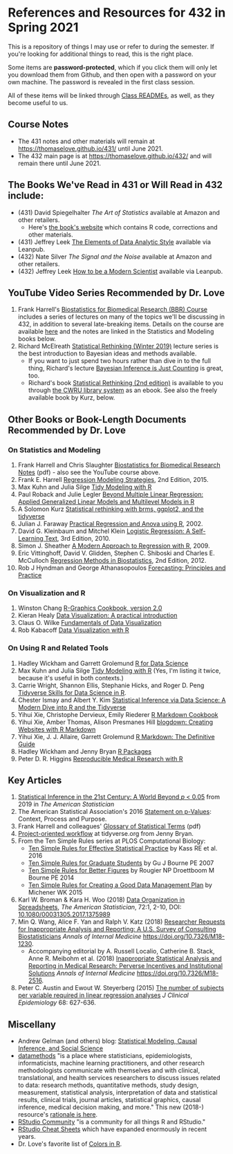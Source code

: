 # References and Resources for 432 in Spring 2021

This is a repository of things I may use or refer to during the semester. If you're looking for additional things to read, this is the right place. 

Some items are **password-protected**, which if you click them will only let you download them from Github, and then open with a password on your own machine. The password is revealed in the first class session.

All of these items will be linked through [Class READMEs](https://github.com/THOMASELOVE/432-2021/tree/master/classes), as well, as they become useful to us.

## Course Notes

- The 431 notes and other materials will remain at https://thomaselove.github.io/431/ until June 2021.
- The 432 main page is at https://thomaselove.github.io/432/ and will remain there until June 2021.

## The Books We've Read in 431 or Will Read in 432 include:

- (431) David Spiegelhalter *The Art of Statistics* available at Amazon and other retailers.
    - Here's [the book's website](https://dspiegel29.github.io/ArtofStatistics/) which contains R code, corrections and other materials.
- (431) Jeffrey Leek [The Elements of Data Analytic Style](https://leanpub.com/datastyle) available via Leanpub.
- (432) Nate Silver *The Signal and the Noise* available at Amazon and other retailers.
- (432) Jeffrey Leek [How to be a Modern Scientist](https://leanpub.com/modernscientist) available via Leanpub.

## YouTube Video Series Recommended by Dr. Love

1. Frank Harrell's [Biostatistics for Biomedical Research (BBR) Course](https://www.youtube.com/channel/UC-o_ZZ0tuFUYn8e8rf-QURA/videos) includes a series of lectures on many of the topics we'll be discussing in 432, in addition to several late-breaking items. Details on the course are available [here](https://hbiostat.org/bbr/) and the notes are linked in the Statistics and Modeling books below.
2. Richard McElreath [Statistical Rethinking (Winter 2019)](https://www.youtube.com/playlist?list=PLDcUM9US4XdNM4Edgs7weiyIguLSToZRI) lecture series is the best introduction to Bayesian ideas and methods available. 
    - If you want to just spend two hours rather than dive in to the full thing, Richard's lecture [Bayesian Inference is Just Counting](https://www.youtube.com/watch?v=_NEMHM1wDfI) is great, too.
    - Richard's book [Statistical Rethinking (2nd edition)](https://xcelab.net/rm/statistical-rethinking/) is available to you through [the CWRU library system](https://case.edu/library/) as an ebook. See also the freely available book by Kurz, below.

## Other Books or Book-Length Documents Recommended by Dr. Love

### On Statistics and Modeling

1. Frank Harrell and Chris Slaughter [Biostatistics for Biomedical Research Notes](http://hbiostat.org/doc/bbr.pdf) (pdf) - also see the YouTube course above.
2. Frank E. Harrell [Regression Modeling Strategies](https://github.com/THOMASELOVE/432-2021/blob/master/references/pdf/Harrell_Regression_Modeling_Strategies_2015_2e_protected.pdf), 2nd Edition, 2015.
3. Max Kuhn and Julia Silge [Tidy Modeling with R](https://www.tmwr.org/)
4. Paul Roback and Julie Legler [Beyond Multiple Linear Regression: Applied Generalized Linear Models and Multilevel Models in R](https://bookdown.org/roback/bookdown-BeyondMLR/)
5. A Solomon Kurz [Statistical rethinking with brms, ggplot2, and the tidyverse](https://bookdown.org/content/3890/)
6. Julian J. Faraway [Practical Regression and Anova using R](https://github.com/THOMASELOVE/432-2021/blob/master/references/pdf/Faraway_Practical_Regression_and_ANOVA_using_R.pdf), 2002.
7. David G. Kleinbaum and Mitchel Klein [Logistic Regression: A Self-Learning Text](https://github.com/THOMASELOVE/432-2021/blob/master/references/pdf/Kleinbaum_and_Klein_Logistic_Regression_2010_3e_protected.pdf), 3rd Edition, 2010.
8. Simon J. Sheather [A Modern Approach to Regression with R](https://github.com/THOMASELOVE/432-2021/blob/master/references/pdf/Sheather_Modern_Approach_to_Regression_with_R_2009_protected.pdf), 2009.
9. Eric Vittinghoff, David V. Glidden, Stephen C. Shiboski and Charles E. McCulloch [Regression Methods in Biostatistics](https://github.com/THOMASELOVE/432-2021/blob/master/references/pdf/Vittinghoff_et_al_Regression_Methods_in_Biostatistics_2e_protected.pdf), 2nd Edition, 2012.
10. Rob J Hyndman and George Athanasopoulos [Forecasting: Principles and Practice](https://otexts.com/fpp2/)

### On Visualization and R

1. Winston Chang [R-Graphics Cookbook, version 2.0](https://r-graphics.org/)
2. Kieran Healy [Data Visualization: A practical introduction](https://socviz.co/)
3. Claus O. Wilke [Fundamentals of Data Visualization](https://clauswilke.com/dataviz/)
4. Rob Kabacoff [Data Visualization with R](https://rkabacoff.github.io/datavis/)

### On Using R and Related Tools

1. Hadley Wickham and Garrett Grolemund [R for Data Science](https://r4ds.had.co.nz/)
2. Max Kuhn and Julia Silge [Tidy Modeling with R](https://www.tmwr.org/) (Yes, I'm listing it twice, because it's useful in both contexts.)
3. Carrie Wright, Shannon Ellis, Stephanie Hicks, and Roger D. Peng [Tidyverse Skills for Data Science in R](https://leanpub.com/tidyverseskillsdatascience).
3. Chester Ismay and Albert Y. Kim [Statistical Inference via Data Science: A Modern Dive into R and the Tidyverse](https://moderndive.com/)
4. Yihui Xie, Christophe Dervieux, Emily Riederer [R Markdown Cookbook](https://bookdown.org/yihui/rmarkdown-cookbook/)
5. Yihui Xie, Amber Thomas, Alison Presmanes Hill [blogdown: Creating Websites with R Markdown](https://bookdown.org/yihui/blogdown/)
6. Yihui Xie, J. J. Allaire, Garrett Grolemund [R Markdown: The Definitive Guide](https://bookdown.org/yihui/rmarkdown/)
7. Hadley Wickham and Jenny Bryan [R Packages](https://r-pkgs.org/)
8. Peter D. R. Higgins [Reproducible Medical Research with R](https://bookdown.org/pdr_higgins/rmrwr/)

## Key Articles

1. [Statistical Inference in the 21st Century: A World Beyond *p* < 0.05](https://amstat.tandfonline.com/toc/utas20/73/sup1) from 2019 in *The American Statistician*
2. The American Statistical Association's 2016 [Statement on p-Values](http://amstat.tandfonline.com/doi/full/10.1080/00031305.2016.1154108): Context, Process and Purpose.
3. Frank Harrell and colleagues' [Glossary of Statistical Terms](https://hbiostat.org/doc/glossary.pdf) (pdf)
4. [Project-oriented workflow](https://www.tidyverse.org/articles/2017/12/workflow-vs-script/) at tidyverse.org from Jenny Bryan.
5. From the Ten Simple Rules series at PLOS Computational Biology:
    - [Ten Simple Rules for Effective Statistical Practice](http://journals.plos.org/ploscompbiol/article?id=10.1371%2Fjournal.pcbi.1004961) by Kass RE et al. 2016
    - [Ten Simple Rules for Graduate Students](http://journals.plos.org/ploscompbiol/article?id=10.1371/journal.pcbi.0030229) by Gu J Bourne PE 2007
    - [Ten Simple Rules for Better Figures](http://journals.plos.org/ploscompbiol/article?id=10.1371/journal.pcbi.1003833) by Rougier NP Droettboom M Bourne PE 2014
    - [Ten Simple Rules for Creating a Good Data Management Plan](http://journals.plos.org/ploscompbiol/article?id=10.1371/journal.pcbi.1004525) by Michener WK 2015
6. Karl W. Broman & Kara H. Woo (2018) [Data Organization in Spreadsheets](https://github.com/THOMASELOVE/432-2021/blob/master/references/pdf/Broman_and_Woo_2018_Data_Organization_in_Spreadsheets.pdf), *The American Statistician*, 72:1, 2-10, DOI: [10.1080/00031305.2017.1375989](https://doi.org/10.1080/00031305.2017.1375989)
7. Min Q. Wang, Alice F. Yan and Ralph V. Katz (2018) [Researcher Requests for Inappropriate Analysis and Reporting: A U.S. Survey of Consulting Biostatisticians](https://github.com/THOMASELOVE/432-2021/blob/master/references/pdf/Wang_Researcher_Requests_2018.pdf) *Annals of Internal Medicine* https://doi.org/10.7326/M18-1230.
    - Accompanying editorial by A. Russell Localio, Catherine B. Stack, Anne R. Meibohm et al. (2018) [Inappropriate Statistical Analysis and Reporting in Medical Research: Perverse Incentives and Institutional Solutions](https://github.com/THOMASELOVE/432-2021/blob/master/references/pdf/Localio_Inappropriate_2018.pdf) *Annals of Internal Medicine* https://doi.org/10.7326/M18-2516.
8. Peter C. Austin and Ewout W. Steyerberg (2015) [The number of subjects per variable required in linear regression analyses](https://github.com/THOMASELOVE/432-2021/blob/master/references/pdf/Austin_and_Steyerberg_2015_subjects_per_variable_in_linear_regression_jce.pdf) *J Clinical Epidemiology* 68: 627-636.

## Miscellany

- Andrew Gelman (and others) blog: [Statistical Modeling, Causal Inference, and Social Science](https://statmodeling.stat.columbia.edu/)
- [datamethods](https://discourse.datamethods.org/) "is a place where statisticians, epidemiologists, informaticists, machine learning practitioners, and other research methodologists communicate with themselves and with clinical, translational, and health services researchers to discuss issues related to data: research methods, quantitative methods, study design, measurement, statistical analysis, interpretation of data and statistical results, clinical trials, journal articles, statistical graphics, causal inference, medical decision making, and more." This new (2018-) resource's [rationale is here](http://fharrell.com/post/disc).
- [RStudio Community](https://community.rstudio.com/) "is a community for all things R and RStudio."
- [RStudio Cheat Sheets](https://rstudio.com/resources/cheatsheets/) which have expanded enormously in recent years.
- Dr. Love's favorite list of [Colors in R](http://www.stat.columbia.edu/~tzheng/files/Rcolor.pdf).


